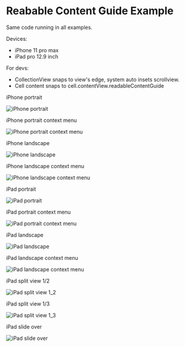 # Reabable Content Guide Example

Same code running in all examples.

Devices:

- iPhone 11 pro max
- iPad pro 12.9 inch

For devs:

- CollectionView snaps to view's edge, system auto insets scrollview.
- Cell content snaps to cell.contentView.readableContentGuide

iPhone portrait

![iPhone portrait](../Images/ReadableContentGuide/iPhone%20portrait.png)

iPhone portrait context menu

![iPhone portrait context menu](../Images/ReadableContentGuide/iPhone%20portrait%20context%20menu.png)

iPhone landscape

![iPhone landscape](../Images/ReadableContentGuide/iPhone%20landscape.png)

iPhone landscape context menu

![iPhone landscape context menu](../Images/ReadableContentGuide/iPhone%20landscape%20context%20menu.png)


iPad portrait

![iPad portrait](../Images/ReadableContentGuide/iPad%20portrait.png)

iPad portrait context menu

![iPad portrait context menu](../Images/ReadableContentGuide/iPad%20portrait%20context%20menu.png)

iPad landscape

![iPad landscape](../Images/ReadableContentGuide/iPad%20landscape.png)

iPad landscape context menu

![iPad landscape context menu](../Images/ReadableContentGuide/iPad%20landscape%20context%20menu.png)

iPad split view 1/2

![iPad split view 1_2](../Images/ReadableContentGuide/iPad%20split%20view%201_2.png)

iPad split view 1/3

![iPad split view 1_3](../Images/ReadableContentGuide/iPad%20split%20view%201_3.png)

iPad slide over

![iPad slide over](../Images/ReadableContentGuide/iPad%20slide%20over.png)

